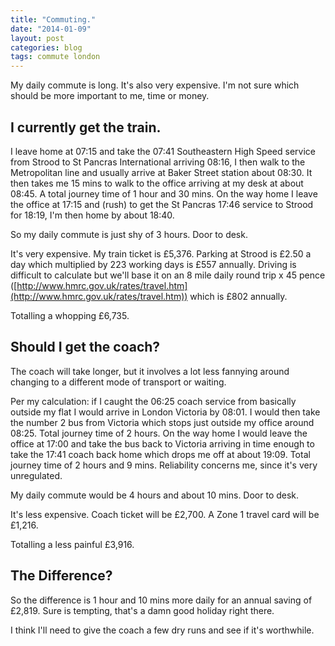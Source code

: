 ```yaml
---
title: "Commuting."
date: "2014-01-09"
layout: post
categories: blog
tags: commute london
---
```


My daily commute is long. It's also very expensive. I'm not sure which should be more important to me, time or money.

## I currently get the train.

I leave home at 07:15 and take the 07:41 Southeastern High Speed service from Strood to St Pancras International arriving 08:16, I then walk to the Metropolitan line and usually arrive at Baker Street station about 08:30. It then takes me 15 mins to walk to the office arriving at my desk at about 08:45. A total journey time of 1 hour and 30 mins. On the way home I leave the office at 17:15 and (rush) to get the St Pancras 17:46 service to Strood for 18:19, I'm then home by about 18:40.

So my daily commute is just shy of 3 hours. Door to desk.

It's very expensive. My train ticket is £5,376. Parking at Strood is £2.50 a day which multiplied by 223 working days is £557 annually. Driving is difficult to calculate but we'll base it on an 8 mile daily round trip x 45 pence ([http://www.hmrc.gov.uk/rates/travel.htm](http://www.hmrc.gov.uk/rates/travel.htm)) which is £802 annually.

Totalling a whopping £6,735.

## Should I get the coach?

The coach will take longer, but it involves a lot less fannying around changing to a different mode of transport or waiting.

Per my calculation: if I caught the 06:25 coach service from basically outside my flat I would arrive in London Victoria by 08:01. I would then take the number 2 bus from Victoria which stops just outside my office around 08:25. Total journey time of 2 hours. On the way home I would leave the office at 17:00 and take the bus back to Victoria arriving in time enough to take the 17:41 coach back home which drops me off at about 19:09. Total journey time of 2 hours and 9 mins. Reliability concerns me, since it's very unregulated.

My daily commute would be 4 hours and about 10 mins. Door to desk.

It's less expensive. Coach ticket will be £2,700. A Zone 1 travel card will be £1,216.

Totalling a less painful £3,916.

## The Difference?

So the difference is 1 hour and 10 mins more daily for an annual saving of £2,819. Sure is tempting, that's a damn good holiday right there.

I think I'll need to give the coach a few dry runs and see if it's worthwhile.
